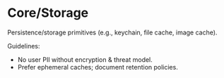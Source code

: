 # Core/Storage

Persistence/storage primitives (e.g., keychain, file cache, image cache).

Guidelines:
- No user PII without encryption & threat model.
- Prefer ephemeral caches; document retention policies.

